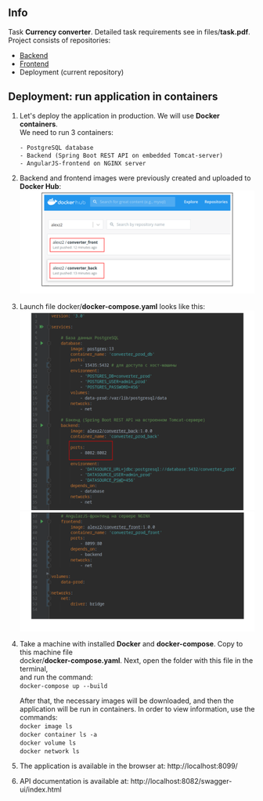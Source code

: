 ## Info

Task **Currency converter**. Detailed task requirements see in files/**task.pdf**.  
Project consists of repositories:  
- [Backend](https://github.com/aleksey-nsk/currency_converter_backend) 
- [Frontend](https://github.com/aleksey-nsk/currency_converter_frontend)
- Deployment (current repository)

## Deployment: run application in containers

1. Let's deploy the application in production. We will use **Docker containers**.  
   We need to run 3 containers:

       - PostgreSQL database  
       - Backend (Spring Boot REST API on embedded Tomcat-server)         
       - AngularJS-frontend on NGINX server  

2. Backend and frontend images were previously created and uploaded to **Docker Hub**:    
   ![](https://github.com/aleksey-nsk/currency_converter_deployment/blob/master/screenshots/01_1_docker_hub.png)  
   
3. Launch file docker/**docker-compose.yaml** looks like this:    
   ![](https://github.com/aleksey-nsk/currency_converter_deployment/blob/master/screenshots/02_1_file_for_run.png)  
   ![](https://github.com/aleksey-nsk/currency_converter_deployment/blob/master/screenshots/02_2_file_for_run.png)  

4. Take a machine with installed **Docker** and **docker-compose**. Copy to this machine file   
   docker/**docker-compose.yaml**. Next, open the folder with this file in the terminal,  
   and run the command:  
   `docker-compose up --build` 
   
   After that, the necessary images will be downloaded, and then
   the application will be run in containers. In order to view information, use the commands:  
   `docker image ls`  
   `docker container ls -a`  
   `docker volume ls`  
   `docker network ls`  
   
5. The application is available in the browser at: http://localhost:8099/

6. API documentation is available at: http://localhost:8082/swagger-ui/index.html
